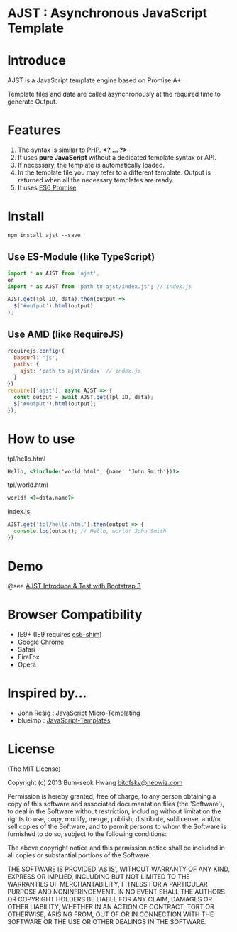 AJST : Asynchronous JavaScript Template
================

# Introduce

AJST is a JavaScript template engine based on Promise A+.

Template files and data are called asynchronously at the required time to generate Output.


# Features

1. The syntax is similar to PHP. **&lt;? ... ?&gt;**
2. It uses **pure JavaScript** without a dedicated template syntax or API.
3. If necessary, the template is automatically loaded.
4. In the template file you may refer to a different template. Output is returned when all the necessary templates are ready.
5. It uses [ES6 Promise](https://developer.mozilla.org/en/docs/Web/JavaScript/Reference/Global_Objects/Promise)

# Install

```
npm install ajst --save
```

## Use ES-Module (like TypeScript)
```javascript
import * as AJST from 'ajst';
or
import * as AJST from 'path to ajst/index.js'; // index.js

AJST.get(Tpl_ID, data).then(output =>
  $('#output').html(output)
);
```

## Use AMD (like RequireJS)
```javascript
requirejs.config({
  baseUrl: 'js',
  paths: {
    ajst: 'path to ajst/index' // index.js
  }
})
require(['ajst'], async AJST => {
  const output = await AJST.get(Tpl_ID, data);
  $('#output').html(output);
});
```

# How to use
tpl/hello.html
```html
Hello, <?include('world.html', {name: 'John Smith'})?>
```
tpl/world.html
```html
world! <?=data.name?>
```
index.js
```javascript
AJST.get('tpl/hello.html').then(output => {
  console.log(output); // Hello, world! John Smith
})
```

# Demo

@see [AJST Introduce & Test with Bootstrap 3](http://bitofsky.github.io/Async-JSTemplate/)

# Browser Compatibility

 * IE9+ (IE9 requires [es6-shim](https://github.com/paulmillr/es6-shim))
 * Google Chrome
 * Safari
 * FireFox
 * Opera

# Inspired by...

 * John Resig : [JavaScript Micro-Templating](http://ejohn.org/blog/javascript-micro-templating/)
 * blueimp : [JavaScript-Templates](https://github.com/blueimp/JavaScript-Templates/)

# License

(The MIT License)

Copyright (c) 2013 Bum-seok Hwang <bitofsky@neowiz.com>

Permission is hereby granted, free of charge, to any person obtaining a copy of this software and associated documentation files (the 'Software'), to deal in the Software without restriction, including without limitation the rights to use, copy, modify, merge, publish, distribute, sublicense, and/or sell copies of the Software, and to permit persons to whom the Software is furnished to do so, subject to the following conditions:

The above copyright notice and this permission notice shall be included in all copies or substantial portions of the Software.

THE SOFTWARE IS PROVIDED 'AS IS', WITHOUT WARRANTY OF ANY KIND, EXPRESS OR IMPLIED, INCLUDING BUT NOT LIMITED TO THE WARRANTIES OF MERCHANTABILITY, FITNESS FOR A PARTICULAR PURPOSE AND NONINFRINGEMENT. IN NO EVENT SHALL THE AUTHORS OR COPYRIGHT HOLDERS BE LIABLE FOR ANY CLAIM, DAMAGES OR OTHER LIABILITY, WHETHER IN AN ACTION OF CONTRACT, TORT OR OTHERWISE, ARISING FROM, OUT OF OR IN CONNECTION WITH THE SOFTWARE OR THE USE OR OTHER DEALINGS IN THE SOFTWARE.
